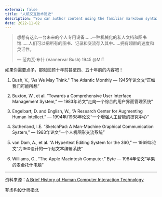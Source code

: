 ```yaml
---
external: false
title: "人机交互技术简史"
description: "You can author content using the familiar markdown syntax you already know. All basic markdown syntax is supported."
date: 2022-11-02
---
```


> 想想有这么一台未来的个人专用设备……一种机械化的私人文档和图书馆……人们可以把所有的图书、记录和交流存入其中……拥有超群的速度和灵活性。
> 
> — 范内瓦·布什 (Vannervar Bush) 1945 @MIT 

如果你需要点子，那就回顾十年前甚至四、五十年前的内容吧！

1. Bush, V., “As We May Think." The Atlantic Monthly — 1945年论⽂文“正如我们可能所想” 

2. Buxton, W., et al. “Towards a Comprehensive User Interface Management System,”  — 1983年论文“走向⼀个综合的⽤户界面管理系统” 

3. Engelbart, D. and English, W., “A Research Center for Augmenting Human Intellect.”  — 1994年/1968年论文“⼀个增强⼈工智能的研究中心” 

4. Sutherland, I.E. “SketchPad: A Man-Machine Graphical Communication System,” — 1963年论文“⼀个人机图形交流系统” 

5. van Dam, A., et al. “A Hypertext Editing System for the 360,” — 1969年论文“为360设计的⼀个超文本编辑系统” 

6. Williams, G., “The Apple Macintosh Computer.” Byte — 1984年论⽂“苹果的麦金托什电脑” 

---

资料来源：[A Brief History of Human Computer Interaction Technology](http://www.cs.cmu.edu/~amulet/papers/uihistory.tr.html)

[非虚构设计师指北](https://www.yuque.com/lynnete/design)